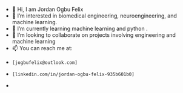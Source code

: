 - 👋 Hi, I am Jordan Ogbu Felix
- 👀 I’m interested in biomedical engineering, neuroengineering, and machine learning.
- 🌱 I’m currently learning machine learning and python .
- 💞️ I’m looking to collaborate on projects involving engineering and machine learning 
- 📫 You can reach me at: 
-     [jogbufelix@outlook.com]
-     [linkedin.com/in/jordan-ogbu-felix-935b601b0]
-     

<!---
JordanOgbuFelix/JordanOgbuFelix is a ✨ special ✨ repository because its `README.md` (this file) appears on your GitHub profile.
You can click the Preview link to take a look at your changes.
--->
